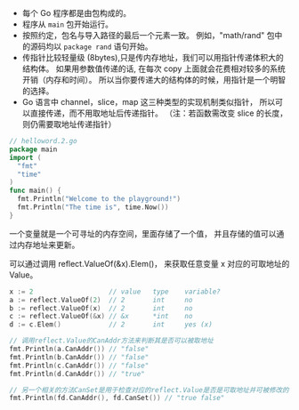 - 每个 Go 程序都是由包构成的。
- 程序从 `main` 包开始运行。
- 按照约定，包名与导入路径的最后一个元素一致。
  例如，"math/rand" 包中的源码均以 `package rand` 语句开始。
- 传指针比较轻量级 (8bytes),只是传内存地址，我们可以用指针传递体积大的结构体。
  如果用参数值传递的话, 在每次 copy 上面就会花费相对较多的系统开销（内存和时间）。
  所以当你要传递大的结构体的时候，用指针是一个明智的选择。
- Go 语言中 channel，slice，map 这三种类型的实现机制类似指针，
  所以可以直接传递，而不用取地址后传递指针。
  （注：若函数需改变 slice 的长度，则仍需要取地址传递指针）

```go
// helloword.2.go
package main
import (
  "fmt"
  "time"
)
func main() {
  fmt.Println("Welcome to the playground!")
  fmt.Println("The time is", time.Now())
}
```

一个变量就是一个可寻址的内存空间，里面存储了一个值，
并且存储的值可以通过内存地址来更新。

可以通过调用 reflect.ValueOf(&x).Elem()，
来获取任意变量 x 对应的可取地址的 Value。

```go
x := 2                   // value   type    variable?
a := reflect.ValueOf(2)  // 2       int     no
b := reflect.ValueOf(x)  // 2       int     no
c := reflect.ValueOf(&x) // &x      *int    no
d := c.Elem()            // 2       int     yes (x)

// 调用reflect.Value的CanAddr方法来判断其是否可以被取地址
fmt.Println(a.CanAddr()) // "false"
fmt.Println(b.CanAddr()) // "false"
fmt.Println(c.CanAddr()) // "false"
fmt.Println(d.CanAddr()) // "true"

// 另一个相关的方法CanSet是用于检查对应的reflect.Value是否是可取地址并可被修改的：
fmt.Println(fd.CanAddr(), fd.CanSet()) // "true false"
```
